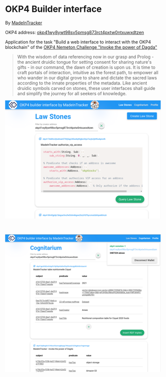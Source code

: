 # OKP4 Builder interface

By [MadeInTracker](https://www.madeintracker.com/)

OKP4 address:
[okp41wy8ywt98sv5pmsg873rct4pxtw0ntxuwxdtzen](https://explore.okp4.network/OKP4%20testnet/account/okp41wy8ywt98sv5pmsg873rct4pxtw0ntxuwxdtzen)

Application for the task "Build a web interface to interact with the OKP4
blockchain" of the [OKP4 Nemeton Challenge "Invoke the power of
Dagda"](https://nemeton.okp4.network/builders/challenges#challenges)

> With the wisdom of data referencing now in our grasp and Prolog - the ancient
> druidic tongue for setting consent for sharing nature's gifts - in our
> command, the dawn of creation is upon us. It is time to craft portals of
> interaction, intuitive as the forest path, to empower all who wander in our
> digital grove to share and dictate the sacred laws according to the innate
> properties of the metadata. Like ancient druidic symbols carved on stones,
> these user interfaces shall guide and simplify the journey for all seekers of
> knowledge.

<p align="center">
    <img width="600" src="./public/img/README1.png" style="margin-bottom: 3rem;" />
    <img width="600" src="./public/img/README2.png" />
</p>
